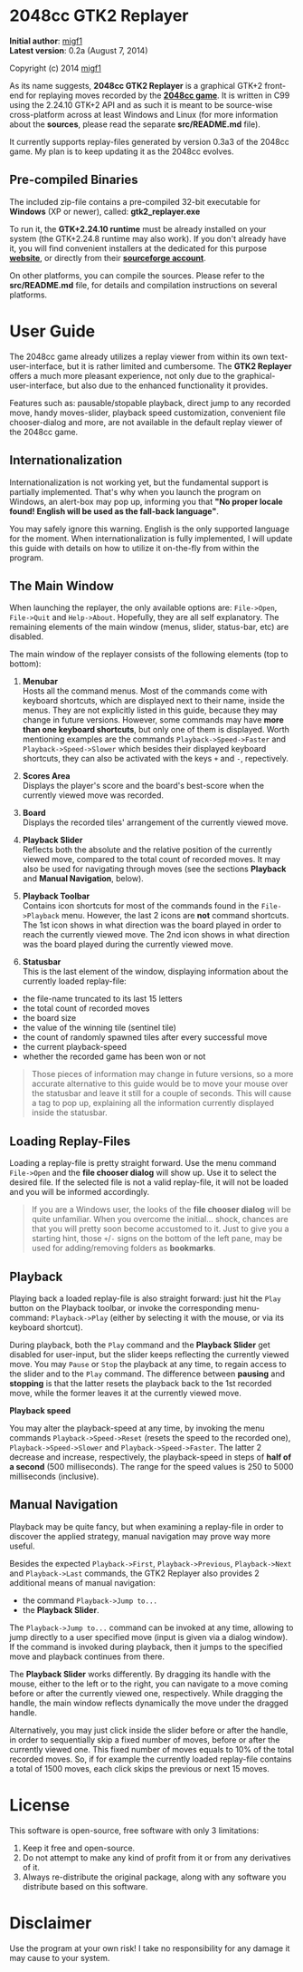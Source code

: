2048cc GTK2 Replayer
=====================

**Initial author**: [migf1](mailto:mig_f1@hotmail.com)  
**Latest version**: 0.2a (August 7, 2014)  

Copyright (c) 2014 [migf1](mailto:mig_f1@hotmail.com)  

As its name suggests, **2048cc GTK2 Replayer** is a graphical GTK+2 front-end for
replaying moves recorded by the **[2048cc game](https://github.com/geomagas/2048cc)**.
It is written in C99 using the 2.24.10 GTK+2 API and as such it is meant to
be source-wise cross-platform across at least Windows and Linux (for more
information about the **sources**, please read the separate **src/README.md** file).

It currently supports replay-files generated by version 0.3a3 of the 2048cc game.
My plan is to keep updating it as the 2048cc evolves.

Pre-compiled Binaries
---------------------

The included zip-file contains a pre-compiled 32-bit executable for **Windows**
(XP or newer), called: **gtk2_replayer.exe**

To run it, the **GTK+2.24.10 runtime** must be already installed on your system
(the GTK+2.24.8 runtime may also work). If you don't already have it, you will
find convenient installers at the dedicated for this purpose **[website](  http://gtk-win.sourceforge.net/home/index.php/Main/Downloads )**, or directly
from their **[sourceforge account](  http://sourceforge.net/projects/gtk-win/files/GTK%2B%20Runtime%20Environment/GTK%2B%202.24/ )**.

On other platforms, you can compile the sources. Please refer to the **src/README.md**
file, for details and compilation instructions on several platforms.


User Guide
==========

The 2048cc game already utilizes a replay viewer from within its own
text-user-interface, but it is rather limited and cumbersome. The **GTK2 Replayer**
offers a much more pleasant experience, not only due to the graphical-user-interface,
but also due to the enhanced functionality it provides.

Features such as: pausable/stopable playback, direct jump to any recorded move,
handy moves-slider, playback speed customization, convenient file chooser-dialog
and more, are not available in the default replay viewer of the 2048cc game.

Internationalization
--------------------

Internationalization is not working yet, but the fundamental support is partially
implemented. That's why when you launch the program on Windows, an alert-box
may pop up, informing you that **"No proper locale found! English will be used
as the fall-back language"**.

You may safely ignore this warning. English is the only supported language for
the moment. When internationalization is fully implemented, I will update this
guide with details on how to utilize it on-the-fly from within the program.

The Main Window
---------------

When launching the replayer, the only available options are: `File->Open`,
`File->Quit` and `Help->About`. Hopefully, they are all self explanatory.
The remaining elements of the main window (menus, slider, status-bar, etc)
are disabled.

The main window of the replayer consists of the following elements (top to bottom):

1. **Menubar**  
Hosts all the command menus. Most of the commands come with keyboard shortcuts,
which are displayed next to their name, inside the menus. They are not explicitly
listed in this guide, because they may change in future versions. However, some
commands may have **more than one keyboard shortcuts**, but only one of them is
displayed. Worth mentioning examples are the commands `Playback->Speed->Faster`
and `Playback->Speed->Slower` which besides their displayed keyboard shortcuts,
they can also be activated with the keys `+` and `-`, repectively.

2. **Scores Area**  
Displays the player's score and the board's best-score
when the currently viewed move was recorded.

3. **Board**  
Displays the recorded tiles' arrangement of the currently viewed move.

4. **Playback Slider**  
Reflects both the absolute and the relative position
of the currently viewed move, compared to the total count of recorded moves. It
may also be used for navigating through moves (see the sections **Playback** and
**Manual Navigation**, below).

5. **Playback Toolbar**  
Contains icon shortcuts for most of the commands
found in the `File->Playback` menu. However, the last 2 icons are **not** command
shortcuts. The 1st icon shows in what direction was the board played in order to
reach the currently viewed move. The 2nd icon shows in what direction was the
board played during the currently viewed move.

6. **Statusbar**  
This is the last element of the window, displaying information about the currently
loaded replay-file:
  - the file-name truncated to its last 15 letters
  - the total count of recorded moves
  - the board size
  - the value of the winning tile (sentinel tile)
  - the count of randomly spawned tiles after every successful move
  - the current playback-speed
  - whether the recorded game has been won or not

   >Those pieces of information may change in future versions, so
   >a more accurate alternative to this guide would be to move your
   >mouse over the statusbar and leave it still for a couple of seconds.
   >This will cause a tag to pop up, explaining all the information
   >currently displayed inside the statusbar.


Loading Replay-Files
--------------------

Loading a replay-file is pretty straight forward. Use the menu command `File->Open`
and the **file chooser dialog** will show up. Use it to select the desired file.
If the selected file is not a valid replay-file, it will not be loaded and you
will be informed accordingly.

   >If you are a Windows user, the looks of the **file chooser dialog** will
   >be quite unfamiliar. When you overcome the initial... shock, chances are
   >that you will pretty soon become accustomed to it. Just to give you a
   >starting hint, those `+`/`-` signs on the bottom of the left pane, may
   >be used for adding/removing folders as **bookmarks**.

Playback
--------

Playing back a loaded replay-file is also straight forward: just hit the `Play`
button on the Playback toolbar, or invoke the corresponding menu-command:
`Playback->Play` (either by selecting it with the mouse, or via its keyboard
shortcut).

During playback, both the `Play` command and the **Playback Slider** get disabled
for user-input, but the slider keeps reflecting the currently viewed move. You
may `Pause` or `Stop` the playback at any time, to regain access to the slider
and to the `Play` command. The difference between **pausing** and **stopping**
is that the latter resets the playback back to the 1st recorded move, while the
former leaves it at the currently viewed move.

**Playback speed**

You may alter the playback-speed at any time, by invoking the menu commands
`Playback->Speed->Reset` (resets the speed to the recorded one), `Playback->Speed->Slower`
and `Playback->Speed->Faster`. The latter 2 decrease and increase, respectively,
the playback-speed in steps of **half of a second** (500 milliseconds). The
range for the speed values is 250 to 5000 milliseconds (inclusive).

Manual Navigation
-----------------

Playback may be quite fancy, but when examining a replay-file in order to
discover the applied strategy, manual navigation may prove way more useful.

Besides the expected `Playback->First`, `Playback->Previous`, `Playback->Next`
and `Playback->Last` commands, the GTK2 Replayer also provides 2 additional
means of manual navigation:

- the command `Playback->Jump to...`
- the **Playback Slider**.

The `Playback->Jump to...` command can be invoked at any time, allowing to
jump directly to a user specified move (input is given via a dialog window).
If the command is invoked during playback, then it jumps to the specified move
and playback continues from there.

The **Playback Slider** works differently. By dragging its handle with the
mouse, either to the left or to the right, you can navigate to a move coming
before or after the currently viewed one, respectively. While dragging the
handle, the main window reflects dynamically the move under the dragged handle.

Alternatively, you may just click inside the slider before or after the handle,
in order to sequentially skip a fixed number of moves, before or after the
currently viewed one. This fixed number of moves equals to 10% of the
total recorded moves. So, if for example the currently loaded replay-file
contains a total of 1500 moves, each click skips the previous or next 15 moves.


License
=======

This software is open-source, free software with only 3 limitations:

1. Keep it free and open-source.
2. Do not attempt to make any kind of profit from it or from any
   derivatives of it.
3. Always re-distribute the original package, along with any
   software you distribute based on this software.

Disclaimer
==========

Use the program at your own risk! I take no responsibility for
any damage it may cause to your system.
